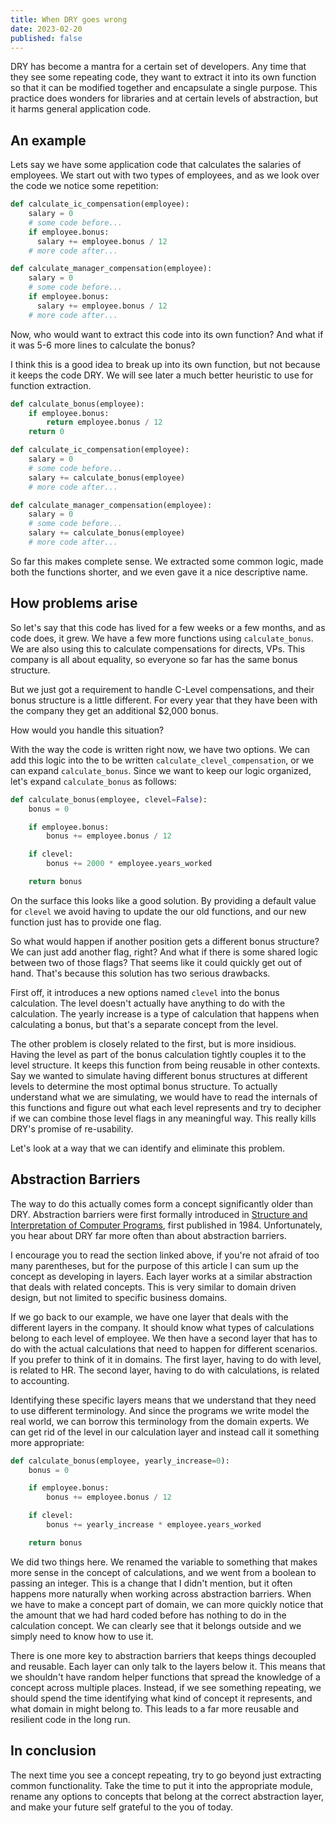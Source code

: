 ```yaml
---
title: When DRY goes wrong
date: 2023-02-20
published: false
---
```


DRY has become a mantra for a certain set of developers. Any time that they see some repeating code, they want to extract it into its own function so that it can be modified together and encapsulate a single purpose. This practice does wonders for libraries and at certain levels of abstraction, but it harms general application code.

## An example

Lets say we have some application code that calculates the salaries of employees. We start out with two types of employees, and as we look over the code we notice some repetition:

```python
def calculate_ic_compensation(employee):
    salary = 0
    # some code before...
    if employee.bonus:
      salary += employee.bonus / 12
    # more code after...

def calculate_manager_compensation(employee):
    salary = 0
    # some code before...
    if employee.bonus:
      salary += employee.bonus / 12
    # more code after...
```

Now, who would want to extract this code into its own function? And what if it was 5-6 more lines to calculate the bonus?

I think this is a good idea to break up into its own function, but not because it keeps the code DRY. We will see later a much better heuristic to use for function extraction.

```python
def calculate_bonus(employee):
    if employee.bonus:
        return employee.bonus / 12
    return 0

def calculate_ic_compensation(employee):
    salary = 0
    # some code before...
    salary += calculate_bonus(employee)
    # more code after...

def calculate_manager_compensation(employee):
    salary = 0
    # some code before...
    salary += calculate_bonus(employee)
    # more code after...
```

So far this makes complete sense. We extracted some common logic, made both the functions shorter, and we even gave it a nice descriptive name.

## How problems arise

So let's say that this code has lived for a few weeks or a few months, and as code does, it grew. We have a few more functions using `calculate_bonus`. We are also using this to calculate compensations for directs, VPs. This company is all about equality, so everyone so far has the same bonus structure.

But we just got a requirement to handle C-Level compensations, and their bonus structure is a little different. For every year that they have been with the company they get an additional $2,000 bonus.

How would you handle this situation?

With the way the code is written right now, we have two options. We can add this logic into the to be written `calculate_clevel_compensation`, or we can expand `calculate_bonus`. Since we want to keep our logic organized, let's expand `calculate_bonus` as follows:

```python
def calculate_bonus(employee, clevel=False):
    bonus = 0 

    if employee.bonus:
        bonus += employee.bonus / 12

    if clevel:
        bonus += 2000 * employee.years_worked

    return bonus
```

On the surface this looks like a good solution. By providing a default value for `clevel` we avoid having to update the our old functions, and our new function just has to provide one flag.

So what would happen if another position gets a different bonus structure? We can just add another flag, right? And what if there is some shared logic between two of those flags? That seems like it could quickly get out of hand. That's because this solution has two serious drawbacks.

First off, it introduces a new options named `clevel` into the bonus calculation. The level doesn't actually have anything to do with the calculation. The yearly increase is a type of calculation that happens when calculating a bonus, but that's a separate concept from the level.

The other problem is closely related to the first, but is more insidious. Having the level as part of the bonus calculation tightly couples it to the level structure. It keeps this function from being reusable in other contexts. Say we wanted to simulate having different bonus structures at different levels to determine the most optimal bonus structure. To actually understand what we are simulating, we would have to read the internals of this functions and figure out what each level represents and try to decipher if we can combine those level flags in any meaningful way. This really kills DRY's promise of re-usability.

Let's look at a way that we can identify and eliminate this problem.

## Abstraction Barriers

The way to do this actually comes form a concept significantly older than DRY. Abstraction barriers were first formally introduced in [Structure and Interpretation of Computer Programs](https://sarabander.github.io/sicp/html/2_002e1.xhtml#g_t2_002e1_002e2), first published in 1984. Unfortunately, you hear about DRY far more often than about abstraction barriers.

I encourage you to read the section linked above, if you're not afraid of too many parentheses, but for the purpose of this article I can sum up the concept as developing in layers. Each layer works at a similar abstraction that deals with related concepts. This is very similar to domain driven design, but not limited to specific business domains.

If we go back to our example, we have one layer that deals with the different layers in the company. It should know what types of calculations belong to each level of employee. We then have a second layer that has to do with the actual calculations that need to happen for different scenarios. If you prefer to think of it in domains. The first layer, having to do with level, is related to HR. The second layer, having to do with calculations, is related to accounting.

Identifying these specific layers means that we understand that they need to use different terminology. And since the programs we write model the real world, we can borrow this terminology from the domain experts. We can get rid of the level in our calculation layer and instead call it something more appropriate:


```python
def calculate_bonus(employee, yearly_increase=0):
    bonus = 0 

    if employee.bonus:
        bonus += employee.bonus / 12

    if clevel:
        bonus += yearly_increase * employee.years_worked

    return bonus
```

We did two things here. We renamed the variable to something that makes more sense in the concept of calculations, and we went from a boolean to passing an integer. This is a change that I didn't mention, but it often happens more naturally when working across abstraction barriers. When we have to make a concept part of domain, we can more quickly notice that the amount that we had hard coded before has nothing to do in the calculation concept. We can clearly see that it belongs outside and we simply need to know how to use it.

There is one more key to abstraction barriers that keeps things decoupled and reusable. Each layer can only talk to the layers below it. This means that we shouldn't have random helper functions that spread the knowledge of a concept across multiple places. Instead, if we see something repeating, we should spend the time identifying what kind of concept it represents, and what domain in might belong to. This leads to a far more reusable and resilient code in the long run.

## In conclusion

The next time you see a concept repeating, try to go beyond just extracting common functionality. Take the time to put it into the appropriate module, rename any options to concepts that belong at the correct abstraction layer, and make your future self grateful to the you of today.
